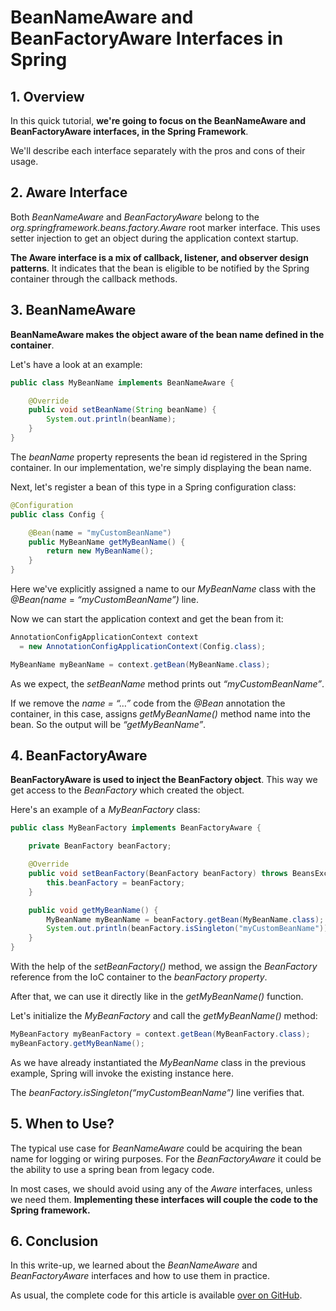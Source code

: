 # BeanNameAware and BeanFactoryAware Interfaces in Spring



## **1. Overview**



In this quick tutorial, **we're going to focus on the BeanNameAware and BeanFactoryAware interfaces, in the Spring Framework**.

We'll describe each interface separately with the pros and cons of their usage.

## **2. Aware Interface**

Both *BeanNameAware* and *BeanFactoryAware* belong to the *org.springframework.beans.factory.Aware* root marker interface. This uses setter injection to get an object during the application context startup.

**The Aware interface is a mix of callback, listener, and observer design patterns**. It indicates that the bean is eligible to be notified by the Spring container through the callback methods.





## **3. BeanNameAware**

**BeanNameAware makes the object aware of the bean name defined in the container**.

Let's have a look at an example:

```java
public class MyBeanName implements BeanNameAware {

    @Override
    public void setBeanName(String beanName) {
        System.out.println(beanName);
    }
}
```

The *beanName* property represents the bean id registered in the Spring container. In our implementation, we're simply displaying the bean name.

Next, let's register a bean of this type in a Spring configuration class:

```java
@Configuration
public class Config {

    @Bean(name = "myCustomBeanName")
    public MyBeanName getMyBeanName() {
        return new MyBeanName();
    }
}
```

Here we've explicitly assigned a name to our *MyBeanName* class with the *@Bean(name* = *“myCustomBeanName”)* line.

Now we can start the application context and get the bean from it:

```java
AnnotationConfigApplicationContext context 
  = new AnnotationConfigApplicationContext(Config.class);

MyBeanName myBeanName = context.getBean(MyBeanName.class);
```

As we expect, the *setBeanName* method prints out *“myCustomBeanName”*.

If we remove the *name = “…”* code from the *@Bean* annotation the container, in this case, assigns *getMyBeanName()*  method name into the bean. So the output will be *“getMyBeanName”*.



## **4. BeanFactoryAware**

**BeanFactoryAware is used to inject the BeanFactory object**. This way we get access to the *BeanFactory* which created the object.

Here's an example of a *MyBeanFactory* class:

```java
public class MyBeanFactory implements BeanFactoryAware {

    private BeanFactory beanFactory;

    @Override
    public void setBeanFactory(BeanFactory beanFactory) throws BeansException {
        this.beanFactory = beanFactory;
    }

    public void getMyBeanName() {
        MyBeanName myBeanName = beanFactory.getBean(MyBeanName.class);
        System.out.println(beanFactory.isSingleton("myCustomBeanName"));
    }
}
```

With the help of the *setBeanFactory()* method, we assign the *BeanFactory* reference from the IoC container to the *beanFactory property*.

After that, we can use it directly like in the *getMyBeanName()* function.

Let's initialize the *MyBeanFactory* and call the *getMyBeanName()* method:

```java
MyBeanFactory myBeanFactory = context.getBean(MyBeanFactory.class);
myBeanFactory.getMyBeanName();
```

As we have already instantiated the *MyBeanName* class in the previous example, Spring will invoke the existing instance here.

The *beanFactory.isSingleton(“myCustomBeanName”)* line verifies that.

## **5. When to Use?**

The typical use case for *BeanNameAware* could be acquiring the bean name for logging or wiring purposes. For the *BeanFactoryAware* it could be the ability to use a spring bean from legacy code.

In most cases, we should avoid using any of the *Aware* interfaces, unless we need them. **Implementing these interfaces will couple the code to the Spring framework.**



## **6. Conclusion**

In this write-up, we learned about the *BeanNameAware* and *BeanFactoryAware* interfaces and how to use them in practice.

As usual, the complete code for this article is available [over on GitHub](https://github.com/eugenp/tutorials/tree/master/spring-core).





